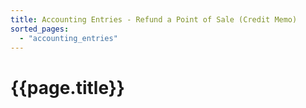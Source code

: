 ```yaml
---
title: Accounting Entries - Refund a Point of Sale (Credit Memo)
sorted_pages:
  - "accounting_entries"
---
```

# {{page.title}}
